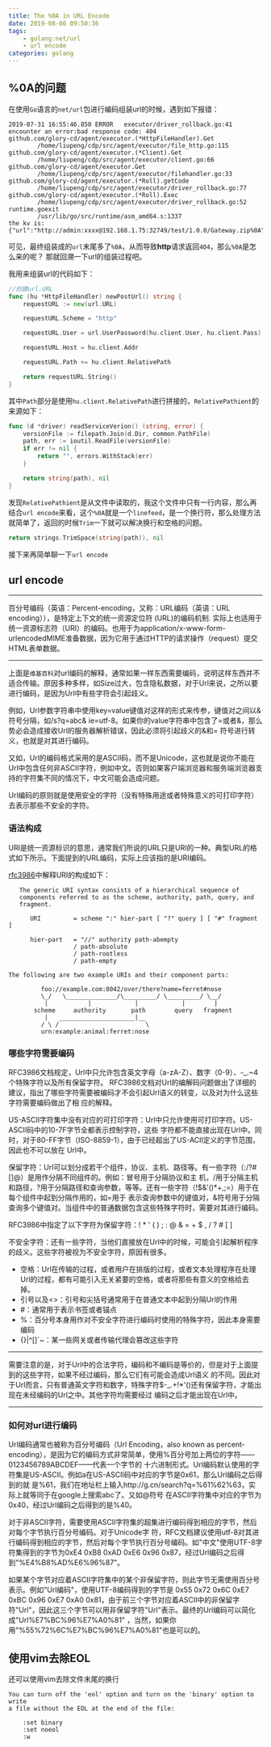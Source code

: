 ```yaml
---
title: The %0A in URL Encode
date: 2019-08-06 09:50:36
tags:
    - golang:net/url
    - url encode
categories: golang
---
```


## %0A的问题
在使用`Go`语言的`net/url`包进行编码组装url的时候，遇到如下报错：
```shell
2019-07-31 16:55:46.850 ERROR   executor/driver_rollback.go:41  encounter an error:bad response code: 404
github.com/glory-cd/agent/executor.(*HttpFileHandler).Get
        /home/liupeng/cdp/src/agent/executor/file_http.go:115
github.com/glory-cd/agent/executor.(*Client).Get
        /home/liupeng/cdp/src/agent/executor/client.go:66
github.com/glory-cd/agent/executor.Get
        /home/liupeng/cdp/src/agent/executor/filehandler.go:33
github.com/glory-cd/agent/executor.(*Roll).getCode
        /home/liupeng/cdp/src/agent/executor/driver_rollback.go:77
github.com/glory-cd/agent/executor.(*Roll).Exec
        /home/liupeng/cdp/src/agent/executor/driver_rollback.go:52
runtime.goexit
        /usr/lib/go/src/runtime/asm_amd64.s:1337
the kv is: {"url":"http://admin:xxxx@192.168.1.75:32749/test/1.0.0/Gateway.zip%0A"}
```

可见，最终组装成的`url`末尾多了`%0A`，从而导致**http**请求返回`404`，那么`%0A`是怎么来的呢？ 那就回溯一下url的组装过程吧。

我用来组装url的代码如下：

```go
//创建url.URL
func (hu *HttpFileHandler) newPostUrl() string {
	requestURL := new(url.URL)

	requestURL.Scheme = "http"

	requestURL.User = url.UserPassword(hu.client.User, hu.client.Pass)

	requestURL.Host = hu.client.Addr

	requestURL.Path += hu.client.RelativePath

	return requestURL.String()
}
```

其中`Path`部分是使用`hu.client.RelativePath`进行拼接的，`RelativePathient`的来源如下：

```go
func (d *driver) readServiceVerion() (string, error) {
	versionFile := filepath.Join(d.Dir, common.PathFile)
	path, err := ioutil.ReadFile(versionFile)
	if err != nil {
		return "", errors.WithStack(err)
	}

	return string(path), nil
}
```

发现`RelativePathient`是从文件中读取的，我这个文件中只有一行内容，那么再结合`url encode`来看，这个`%0A`就是一个`linefeed`，是一个换行符，那么处理方法就简单了，返回的时候`Trim`一下就可以解决换行和空格的问题。

```go
return strings.TrimSpace(string(path)), nil
```
接下来再简单聊一下`url encode`

## url encode

***
百分号编码（英语：Percent-encoding，又称：URL编码（英语：URL encoding）），是特定上下文的统一资源定位符 (URL)的编码机制. 实际上也适用于统一资源标志符（URI）的编码。也用于为application/x-www-form-urlencodedMIME准备数据，因为它用于通过HTTP的请求操作（request）提交HTML表单数据。
***

上面是`维基百科`对url编码的解释，通常如果一样东西需要编码，说明这样东西并不适合传输。原因多种多样，如Size过大，包含隐私数据，对于Url来说，之所以要进行编码，是因为Url中有些字符会引起歧义。

例如，Url参数字符串中使用key=value键值对这样的形式来传参，键值对之间以&符号分隔，如/s?q=abc& ie=utf-8。如果你的value字符串中包含了=或者&，那么势必会造成接收Url的服务器解析错误，因此必须将引起歧义的&和= 符号进行转义，也就是对其进行编码。

又如，Url的编码格式采用的是ASCII码，而不是Unicode，这也就是说你不能在Url中包含任何非ASCII字符，例如中文。否则如果客户端浏览器和服务端浏览器支持的字符集不同的情况下，中文可能会造成问题。

Url编码的原则就是使用安全的字符（没有特殊用途或者特殊意义的可打印字符）去表示那些不安全的字符。

### 语法构成

URI是统一资源标识的意思，通常我们所说的URL只是URI的一种。典型URL的格式如下所示。下面提到的URL编码，实际上应该指的是URI编码。

[rfc3986](https://tools.ietf.org/html/rfc3986)中解释URI的构成如下：

```
   The generic URI syntax consists of a hierarchical sequence of
   components referred to as the scheme, authority, path, query, and
   fragment.

      URI         = scheme ":" hier-part [ "?" query ] [ "#" fragment ]

      hier-part   = "//" authority path-abempty
                  / path-absolute
                  / path-rootless
                  / path-empty

The following are two example URIs and their component parts:

         foo://example.com:8042/over/there?name=ferret#nose
         \_/   \______________/\_________/ \_________/ \__/
          |           |            |            |        |
       scheme     authority       path        query   fragment
          |   _____________________|__
         / \ /                        \
         urn:example:animal:ferret:nose
```

### 哪些字符需要编码

RFC3986文档规定，Url中只允许包含英文字母（a-zA-Z）、数字（0-9）、-_.~4个特殊字符以及所有保留字符。 RFC3986文档对Url的编解码问题做出了详细的建议，指出了哪些字符需要被编码才不会引起Url语义的转变，以及对为什么这些字符需要编码做出了相 应的解释。

US-ASCII字符集中没有对应的可打印字符：Url中只允许使用可打印字符。US-ASCII码中的10-7F字节全都表示控制字符，这些 字符都不能直接出现在Url中。同时，对于80-FF字节（ISO-8859-1），由于已经超出了US-ACII定义的字节范围，因此也不可以放在 Url中。

保留字符：Url可以划分成若干个组件，协议、主机、路径等。有一些字符（:/?#[]@）是用作分隔不同组件的。例如：冒号用于分隔协议和主 机，/用于分隔主机和路径，?用于分隔路径和查询参数，等等。还有一些字符（!$&'()*+,;=）用于在每个组件中起到分隔作用的，如=用于 表示查询参数中的键值对，&符号用于分隔查询多个键值对。当组件中的普通数据包含这些特殊字符时，需要对其进行编码。

RFC3986中指定了以下字符为保留字符：! * ' ( ) ; : @ & = + $ , / ? # [ ]

不安全字符：还有一些字符，当他们直接放在Url中的时候，可能会引起解析程序的歧义。这些字符被视为不安全字符，原因有很多。

- 空格：Url在传输的过程，或者用户在排版的过程，或者文本处理程序在处理Url的过程，都有可能引入无关紧要的空格，或者将那些有意义的空格给去掉。
- 引号以及<>：引号和尖括号通常用于在普通文本中起到分隔Url的作用
- #：通常用于表示书签或者锚点
- %：百分号本身用作对不安全字符进行编码时使用的特殊字符，因此本身需要编码
- {}|\^[]`~：某一些网关或者传输代理会篡改这些字符
***
需要注意的是，对于Url中的合法字符，编码和不编码是等价的，但是对于上面提到的这些字符，如果不经过编码，那么它们有可能会造成Url语义 的不同。因此对于Url而言，只有普通英文字符和数字，特殊字符$-_.+!*'()还有保留字符，才能出现在未经编码的Url之中。其他字符均需要经过 编码之后才能出现在Url中。
***

### 如何对url进行编码

Url编码通常也被称为百分号编码（Url Encoding，also known as percent-encoding），是因为它的编码方式非常简单，使用%百分号加上两位的字符——0123456789ABCDEF——代表一个字节的 十六进制形式。Url编码默认使用的字符集是US-ASCII。例如a在US-ASCII码中对应的字节是0x61，那么Url编码之后得到的就 是%61，我们在地址栏上输入http://g.cn/search?q=%61%62%63，实际上就等同于在google上搜索abc了。又如@符号 在ASCII字符集中对应的字节为0x40，经过Url编码之后得到的是%40。

对于非ASCII字符，需要使用ASCII字符集的超集进行编码得到相应的字节，然后对每个字节执行百分号编码。对于Unicode字 符，RFC文档建议使用utf-8对其进行编码得到相应的字节，然后对每个字节执行百分号编码。如"中文"使用UTF-8字符集得到的字节为0xE4 0xB8 0xAD 0xE6 0x96 0x87，经过Url编码之后得到"%E4%B8%AD%E6%96%87"。

如果某个字节对应着ASCII字符集中的某个非保留字符，则此字节无需使用百分号表示。例如"Url编码"，使用UTF-8编码得到的字节是 0x55 0x72 0x6C 0xE7 0xBC 0x96 0xE7 0xA0 0x81，由于前三个字节对应着ASCII中的非保留字符"Url"，因此这三个字节可以用非保留字符"Url"表示。最终的Url编码可以简化 成"Url%E7%BC%96%E7%A0%81" ，当然，如果你用"%55%72%6C%E7%BC%96%E7%A0%81"也是可以的。

## 使用vim去除EOL

还可以使用vim去除文件末尾的换行

```
You can turn off the 'eol' option and turn on the 'binary' option to write
a file without the EOL at the end of the file:

    :set binary
    :set noeol
    :w
```
